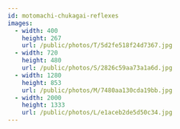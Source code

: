 ```yaml
---
id: motomachi-chukagai-reflexes
images:
  - width: 400
    height: 267
    url: /public/photos/T/5d2fe518f24d7367.jpg
  - width: 720
    height: 480
    url: /public/photos/S/2826c59aa73a1a6d.jpg
  - width: 1280
    height: 853
    url: /public/photos/M/7480aa130cda19bb.jpg
  - width: 2000
    height: 1333
    url: /public/photos/L/e1aceb2de5d50c34.jpg
---
```

